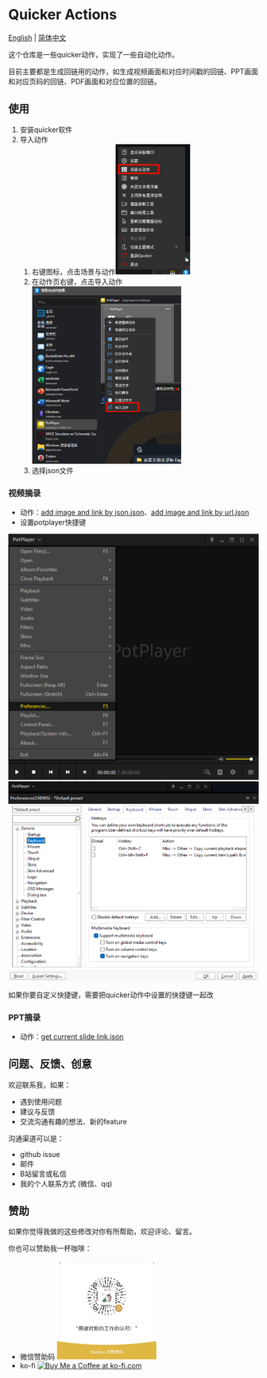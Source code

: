 # Quicker Actions

[English](../README.md) | [简体中文](./README_ZH.md)

这个仓库是一些quicker动作，实现了一些自动化动作。

目前主要都是生成回链用的动作，如生成视频画面和对应时间戳的回链、PPT画面和对应页码的回链、PDF画面和对应位置的回链。
  
## 使用

1. 安装quicker软件
2. 导入动作
   1. 右键图标，点击场景与动作<img src="../images/右键.PNG" width="150px">
   2. 在动作页右键，点击导入动作<img src="../images/导入动作.PNG" width="300px">
   3. 选择json文件

### 视频摘录

- 动作：[add image and link by json.json](../actions/视频摘录/add%20image%20and%20link%20by%20json.json)、[add image and link by url.json](../actions/视频摘录/add%20image%20and%20link%20by%20url.json)
- 设置potplayer快捷键

<img src="../images/potplayer preference.PNG">
<img src="../images/potplayer keyboard.PNG">

如果你要自定义快捷键，需要把quicker动作中设置的快捷键一起改

### PPT摘录

- 动作：[get current slide link.json](../actions/PPT摘录/get%20current%20slide%20link.json)

## 问题、反馈、创意

欢迎联系我，如果：

- 遇到使用问题
- 建议与反馈
- 交流沟通有趣的想法、新的feature

沟通渠道可以是：

- github issue
- 邮件
- B站留言或私信
- 我的个人联系方式 (微信、qq)

## 赞助

如果你觉得我做的这些修改对你有所帮助，欢迎评论、留言。

你也可以赞助我一杯咖啡：

- 微信赞助码 
  <img src="../images/赞助码.jpg" width="200px">
- ko-fi
  <a href='https://ko-fi.com/G2G3SY16R' target='_blank'><img height='36' style='border:0px;height:36px;' src='https://storage.ko-fi.com/cdn/kofi2.png?v=3' border='0' alt='Buy Me a Coffee at ko-fi.com' /></a>
